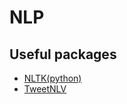 # NLP

## Useful packages

* [NLTK(python)](https://www.nltk.org/)
* [TweetNLV](https://www.cs.cmu.edu/~ark/TweetNLP/)

